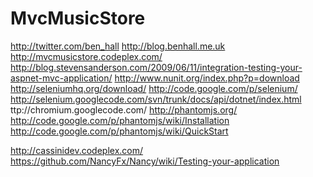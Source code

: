 MvcMusicStore
=============

http://twitter.com/ben_hall
http://blog.benhall.me.uk
http://mvcmusicstore.codeplex.com/
http://blog.stevensanderson.com/2009/06/11/integration-testing-your-aspnet-mvc-application/
http://www.nunit.org/index.php?p=download
http://seleniumhq.org/download/
http://code.google.com/p/selenium/
http://selenium.googlecode.com/svn/trunk/docs/api/dotnet/index.html
ttp://chromium.googlecode.com/
http://phantomjs.org/
http://code.google.com/p/phantomjs/wiki/Installation
http://code.google.com/p/phantomjs/wiki/QuickStart

http://cassinidev.codeplex.com/
https://github.com/NancyFx/Nancy/wiki/Testing-your-application